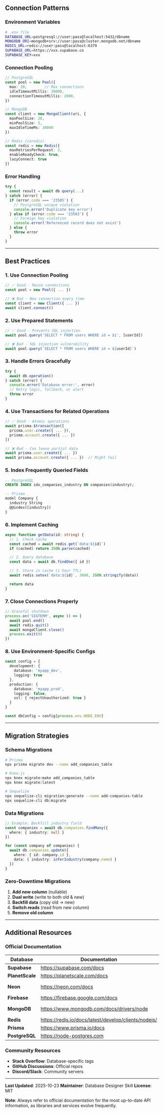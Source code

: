 ## Connection Patterns

### Environment Variables

```bash
# .env file
DATABASE_URL=postgresql://user:pass@localhost:5432/dbname
MONGODB_URI=mongodb+srv://user:pass@cluster.mongodb.net/dbname
REDIS_URL=redis://user:pass@localhost:6379
SUPABASE_URL=https://xxx.supabase.co
SUPABASE_KEY=xxx
```

### Connection Pooling

```typescript
// PostgreSQL
const pool = new Pool({
  max: 20,        // Max connections
  idleTimeoutMillis: 30000,
  connectionTimeoutMillis: 2000,
})

// MongoDB
const client = new MongoClient(uri, {
  maxPoolSize: 20,
  minPoolSize: 5,
  maxIdleTimeMs: 30000
})

// Redis (ioredis)
const redis = new Redis({
  maxRetriesPerRequest: 3,
  enableReadyCheck: true,
  lazyConnect: true
})
```

### Error Handling

```typescript
try {
  const result = await db.query(...)
} catch (error) {
  if (error.code === '23505') {
    // PostgreSQL unique violation
    console.error('Duplicate key error')
  } else if (error.code === '23503') {
    // Foreign key violation
    console.error('Referenced record does not exist')
  } else {
    throw error
  }
}
```

---

## Best Practices

### 1. Use Connection Pooling

```typescript
// ✅ Good - Reuse connections
const pool = new Pool({ ... })

// ❌ Bad - New connection every time
const client = new Client({ ... })
await client.connect()
```

### 2. Use Prepared Statements

```typescript
// ✅ Good - Prevents SQL injection
await pool.query('SELECT * FROM users WHERE id = $1', [userId])

// ❌ Bad - SQL injection vulnerability
await pool.query(`SELECT * FROM users WHERE id = ${userId}`)
```

### 3. Handle Errors Gracefully

```typescript
try {
  await db.operation()
} catch (error) {
  console.error('Database error:', error)
  // Retry logic, fallback, or alert
  throw error
}
```

### 4. Use Transactions for Related Operations

```typescript
// ✅ Good - Atomic operations
await prisma.$transaction([
  prisma.user.create({ ... }),
  prisma.account.create({ ... })
])

// ❌ Bad - Can leave partial data
await prisma.user.create({ ... })
await prisma.account.create({ ... })  // Might fail
```

### 5. Index Frequently Queried Fields

```sql
-- PostgreSQL
CREATE INDEX idx_companies_industry ON companies(industry);

-- Prisma
model Company {
  industry String
  @@index([industry])
}
```

### 6. Implement Caching

```typescript
async function getData(id: string) {
  // 1. Check cache
  const cached = await redis.get(`data:${id}`)
  if (cached) return JSON.parse(cached)

  // 2. Query database
  const data = await db.findOne({ id })

  // 3. Store in cache (1 hour TTL)
  await redis.setex(`data:${id}`, 3600, JSON.stringify(data))

  return data
}
```

### 7. Close Connections Properly

```typescript
// Graceful shutdown
process.on('SIGTERM', async () => {
  await pool.end()
  await redis.quit()
  await mongoClient.close()
  process.exit(0)
})
```

### 8. Use Environment-Specific Configs

```typescript
const config = {
  development: {
    database: 'myapp_dev',
    logging: true
  },
  production: {
    database: 'myapp_prod',
    logging: false,
    ssl: { rejectUnauthorized: true }
  }
}

const dbConfig = config[process.env.NODE_ENV]
```

---

## Migration Strategies

### Schema Migrations

```bash
# Prisma
npx prisma migrate dev --name add_companies_table

# Knex.js
npx knex migrate:make add_companies_table
npx knex migrate:latest

# Sequelize
npx sequelize-cli migration:generate --name add-companies-table
npx sequelize-cli db:migrate
```

### Data Migrations

```typescript
// Example: Backfill industry field
const companies = await db.companies.findMany({
  where: { industry: null }
})

for (const company of companies) {
  await db.companies.update({
    where: { id: company.id },
    data: { industry: inferIndustry(company.name) }
  })
}
```

### Zero-Downtime Migrations

1. **Add new column** (nullable)
2. **Dual write** (write to both old & new)
3. **Backfill data** (copy old → new)
4. **Switch reads** (read from new column)
5. **Remove old column**

---

## Additional Resources

### Official Documentation

| Database | Documentation | API Reference |
|----------|---------------|---------------|
| **Supabase** | https://supabase.com/docs | https://supabase.com/docs/reference/javascript |
| **PlanetScale** | https://planetscale.com/docs | https://github.com/planetscale/database-js |
| **Neon** | https://neon.com/docs | https://neon.com/docs/serverless/serverless-driver |
| **Firebase** | https://firebase.google.com/docs | https://firebase.google.com/docs/reference/js |
| **MongoDB** | https://www.mongodb.com/docs/drivers/node | https://mongodb.github.io/node-mongodb-native/ |
| **Redis** | https://redis.io/docs/latest/develop/clients/nodejs/ | https://github.com/redis/ioredis |
| **Prisma** | https://www.prisma.io/docs | https://www.prisma.io/docs/orm/reference |
| **PostgreSQL** | https://node-postgres.com | https://node-postgres.com/apis/client |

### Community Resources

- **Stack Overflow**: Database-specific tags
- **GitHub Discussions**: Official repos
- **Discord/Slack**: Community servers

---

**Last Updated**: 2025-10-23
**Maintainer**: Database Designer Skill
**License**: MIT

**Note**: Always refer to official documentation for the most up-to-date API information, as libraries and services evolve frequently.
